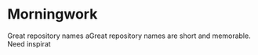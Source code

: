 # Morningwork
Great repository names aGreat repository names are short and memorable. Need inspirat

